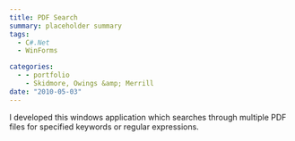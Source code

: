 ```yaml
---
title: PDF Search
summary: placeholder summary
tags:
  - C#.Net
  - WinForms

categories:
  - - portfolio
    - Skidmore, Owings &amp; Merrill
date: "2010-05-03"
---
```


I developed this windows application which searches through multiple PDF files for specified keywords or regular expressions.
